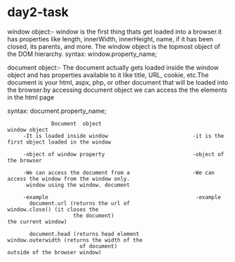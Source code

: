 # day2-task

window object:-
window is the first thing thats get loaded into a browser.it has properties like length, innerWidth, innerHeight, name, if it has been closed, its parents, and more.
The window object is the topmost object of the DOM hierarchy.
syntax:
window.property_name;

document object:-
The document actually gets loaded inside the window object and has properties available to it like title, URL, cookie, etc.The document  is your html, aspx, php, or other document that will be loaded into the browser.by accessing document object we can access the the elements in the html page

syntax:
document.property_name;
          
   
                  Document  object                                         window object
         -It is loaded inside window                           -it is the first object loaded in the window
         
         -object of window property                            -object of the browser

         -We can access the document from a                    -We can access the window from the window only.
          window using the window. document     
          
         -example                                               -example
           document.url (returns the url of                       window.close() (it closes the
                         the document)                                            the current window)
          
           document.head (returns head element                    window.outerwidth (returns the width of the 
                           of document)                                               outside of the browser window)
